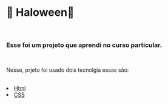 <h1>🎃 Haloween🎃 </h1>
<br>
<h3>Esse foi um projeto que aprendi no curso particular.</h3>
<br>
<p>Nesse, prjeto foi usado dois tecnolgia essas são:</p>
<br>
<u>
  <li>Html</li>
  <li>CSS</li>
</u>
